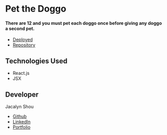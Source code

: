 # Pet the Doggo
#### There are 12 and you must pet each doggo once before giving any doggo a second pet.

* [Deployed](http://jshou403.github.io/pet-the-doggos)
* [Repository](https://github.com/jshou403/pet-the-doggos)

## Technologies Used
* React.js
* JSX

## Developer
Jacalyn Shou 
* [Github](https://jshou403.github.io/)
* [LinkedIn](https://www.linkedin.com/in/jacalyn-shou/)
* [Portfolio](http://www.jacalynshou.com/)